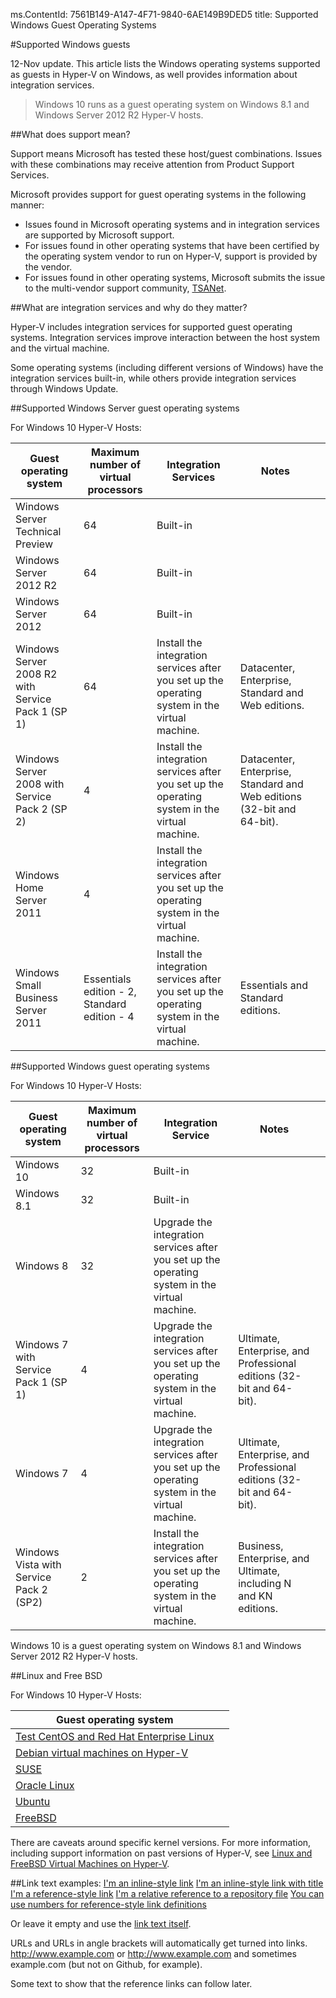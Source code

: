 ms.ContentId: 7561B149-A147-4F71-9840-6AE149B9DED5
title: Supported Windows Guest Operating Systems


#Supported Windows guests

12-Nov update. This article lists the Windows operating systems supported as guests in Hyper-V on Windows, as well provides information about integration services.

> Windows 10 runs as a guest operating system on Windows 8.1 and Windows Server 2012 R2 Hyper-V hosts.

##What does support mean?

Support means Microsoft has tested these host/guest combinations. Issues with these combinations may receive attention from Product Support Services.

Microsoft provides support for guest operating systems in the following manner:
* Issues found in Microsoft operating systems and in integration services are supported by Microsoft support.
* For issues found in other operating systems that have been certified by the operating system vendor to run on Hyper-V, support is provided by the vendor.
* For issues found in other operating systems, Microsoft submits the issue to the multi-vendor support community, [TSANet](http://www.tsanet.org/).

##What are integration services and why do they matter?

Hyper-V includes integration services for supported guest operating systems. Integration services improve interaction between the host system and the virtual machine.

Some operating systems (including different versions of Windows) have the integration services built-in, while others provide integration services through Windows Update.

##Supported Windows Server guest operating systems

For Windows 10 Hyper-V Hosts:


| Guest operating system| Maximum number of virtual processors| Integration Services| Notes| |
| -----                                | -----                                     | -----                     | -----     | ----- |
| Windows Server Technical Preview| 64| Built-in| | | |
| Windows Server 2012 R2| 64| Built-in| | | |
| Windows Server 2012| 64| Built-in| | | |
| Windows Server 2008 R2 with Service Pack 1 (SP 1)| 64| Install the integration services after you set up the operating system in the virtual machine.| Datacenter, Enterprise, Standard and Web editions.| |
| Windows Server 2008 with Service Pack 2 (SP 2)| 4| Install the integration services after you set up the operating system in the virtual machine.| Datacenter, Enterprise, Standard and Web editions (32-bit and 64-bit).| |
| Windows Home Server 2011| 4| Install the integration services after you set up the operating system in the virtual machine.| |
| Windows Small Business Server 2011| Essentials edition - 2, Standard edition - 4| Install the integration services after you set up the operating system in the virtual machine.| Essentials and Standard editions.| |


##Supported Windows guest operating systems

For Windows 10 Hyper-V Hosts:

| Guest operating system| Maximum number of virtual processors| Integration Service| Notes| |
| ----- | ----- | ----- | ----- | ----- |
| Windows 10| 32| Built-in| | |
| Windows 8.1| 32| Built-in| | |
| Windows 8| 32| Upgrade the integration services after you set up the operating system in the virtual machine.| | |
| Windows 7 with Service Pack 1 (SP 1)| 4| Upgrade the integration services after you set up the operating system in the virtual machine.| Ultimate, Enterprise, and Professional editions (32-bit and 64-bit).| |
| Windows 7| 4| Upgrade the integration services after you set up the operating system in the virtual machine.| Ultimate, Enterprise, and Professional editions (32-bit and 64-bit).| |
| Windows Vista with Service Pack 2 (SP2)| 2| Install the integration services after you set up the operating system in the virtual machine.| Business, Enterprise, and Ultimate, including N and KN editions.| |

 Windows 10 is a guest operating system on Windows 8.1 and Windows Server 2012 R2 Hyper-V hosts.

##Linux and Free BSD

For Windows 10 Hyper-V Hosts:

| Guest operating system| |
| -----|------|
| [Test CentOS and Red Hat Enterprise Linux ](https://technet.microsoft.com/library/dn531026.aspx)| |
| [Debian virtual machines on Hyper-V](https://technet.microsoft.com/library/dn614985.aspx)| |
| [SUSE](https://technet.microsoft.com/en-us/library/dn531027.aspx)| |
| [Oracle Linux](https://technet.microsoft.com/en-us/library/dn609828.aspx)| |
| [Ubuntu](https://technet.microsoft.com/en-us/library/dn531029.aspx)| |
| [FreeBSD](https://technet.microsoft.com/library/dn848318.aspx)| |

There are caveats around specific kernel versions. For more information, including support information on past versions of Hyper-V, see [Linux and FreeBSD Virtual Machines on Hyper-V](https://technet.microsoft.com/library/dn531030.aspx).

##Link text examples:
[I'm an inline-style link](https://www.google.com)
[I'm an inline-style link with title](https://www.google.com "Google's Homepage")
[I'm a reference-style link][Arbitrary case-insensitive reference text]
[I'm a relative reference to a repository file](../blob/master/LICENSE)
[You can use numbers for reference-style link definitions][1]

Or leave it empty and use the [link text itself].

URLs and URLs in angle brackets will automatically get turned into links. 
http://www.example.com or <http://www.example.com> and sometimes 
example.com (but not on Github, for example).

Some text to show that the reference links can follow later.

[arbitrary case-insensitive Reference TEXT]: https://www.mozilla.org
[1]: http://slashdot.org
[link text itself]: http://www.reddit.com




